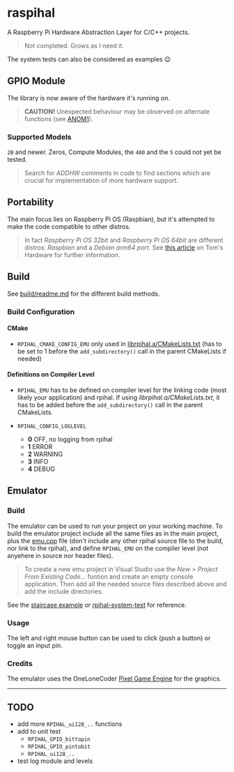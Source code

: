 # raspihal

A Raspberry Pi Hardware Abstraction Layer for C/C++ projects.

> Not completed. Grows as I need it.

The system tests can also be considered as examples :wink:

## GPIO Module

The library is now aware of the hardware it's running on.

> __CAUTION!__ Unexpected behaviour may be observed on alternate functions (see [ANOM1](anomalies.md#anom1---gpio-alternate-function-registers)).

### Supported Models
`2B` and newer. Zeros, Compute Modules, the `400` and the `5` could not yet be tested.

> Search for _ADDHW_ comments in code to find sections which are crucial for implementation of more hardware support.



## Portability
The main focus lies on Raspberry Pi OS (Raspbian), but it's attempted to make the code compatible to other distros.
> In fact _Raspberry Pi OS 32bit_ and _Raspberry Pi OS 64bit_ are different distros: _Raspbian_ and a _Debian arm64 port_. See [this article](https://www.tomshardware.com/news/raspberry-pi-os-no-longer-raspbian) on Tom's Hardware for further information.



## Build
See [build/readme.md](./build/readme.md) for the different build methods.

### Build Configuration
#### CMake
- `RPIHAL_CMAKE_CONFIG_EMU` only used in [librpihal.a/CMakeLists.txt](build/cmake/librpihal.a/CMakeLists.txt) (has to be set to 1 before the `add_subdirectory()` call in the parent CMakeLists if needed)

#### Definitions on Compiler Level
- `RPIHAL_EMU` has to be defined on compiler level for the linking code (most likely your application) and rpihal. If using _librpihal.a/CMakeLists.txt_, it has to be added before the `add_subdirectory()` call in the parent CMakeLists.

- `RPIHAL_CONFIG_LOGLEVEL`
  - **0** OFF, no logging from rpihal
  - **1** ERROR
  - **2** WARNING
  - **3** INFO
  - **4** DEBUG



## Emulator

### Build
The emulator can be used to run your project on your working machine. To build the emulator project
include all the same files as in the main project, plus the [emu.cpp](src/emu/emu.cpp) file (don't include any other
rpihal source file to the build, nor link to the rpihal), and define `RPIHAL_EMU` on the compiler level (not anyehere in
source nor header files).

> To create a new emu project in Visual Studio use the _New > Project From Existing Code..._ funtion and create an empty console application. Then add all the needed source files described above and add the include directories.

See the [staircase example](./examples/staircase/emu/) or [rpihal-system-test](https://github.com/oblaser/rpihal-system-test) for reference.

### Usage
The left and right mouse button can be used to click (push a button) or toggle an input pin.

### Credits
The emulator uses the OneLoneCoder [Pixel Game Engine](https://github.com/OneLoneCoder/olcPixelGameEngine) for the graphics.



---

## TODO
- add more `RPIHAL_ui128_..` functions
- add to unit test
  - `RPIHAL_GPIO_bittopin`
  - `RPIHAL_GPIO_pintobit`
  - `RPIHAL_ui128_..`
- test log module and levels
